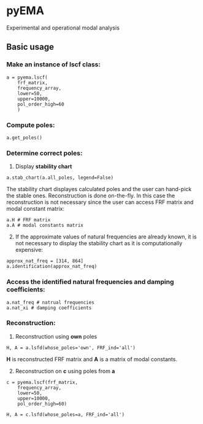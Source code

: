 # pyEMA

Experimental and operational modal analysis

## Basic usage

### Make an instance of **lscf** class:
```
a = pyema.lscf(
    frf_matrix,
    frequency_array,
    lower=50,
    upper=10000,
    pol_order_high=60
    )
```
### Compute poles:
```
a.get_poles()
```
### Determine correct poles:
1. Display **stability chart**
```
a.stab_chart(a.all_poles, legend=False)
```
The stability chart displayes calculated poles and the user can hand-pick the stable ones. Reconstruction is done on-the-fly. In this case the reconstruction is not necessary since the user can access FRF matrix and modal constant matrix:
```
a.H # FRF matrix
a.A # modal constants matrix
```
2. If the approximate values of natural frequencies are already known, it is not necessary to display the stability chart as it is computationally expensive:
```
approx_nat_freq = [314, 864]
a.identification(approx_nat_freq)
```
### Access the identified natural frequencies and damping coefficients:
```
a.nat_freq # natrual frequencies
a.nat_xi # damping coefficients
```
### Reconstruction:
1. Reconstruction using **own** poles
```
H, A = a.lsfd(whose_poles='own', FRF_ind='all') 
```
**H** is reconstructed FRF matrix and **A** is a matrix of modal constants.

2. Reconstruction on **c** using poles from **a**
```
c = pyema.lscf(frf_matrix, 
    frequency_array, 
    lower=50, 
    upper=10000, 
    pol_order_high=60)
    
H, A = c.lsfd(whose_poles=a, FRF_ind='all')
```

